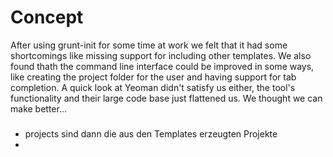 Concept
===========

After using grunt-init for some time at work we felt that it had some shortcomings like missing support for including other templates. We also found thath the command line interface could be improved in some ways, like creating the project folder for the user and having support for tab completion. A quick look at Yeoman didn't satisfy us either, the tool's functionality and their large code base just flattened us. We thought we can make better...

### 

* projects sind dann die aus den Templates erzeugten Projekte
* 
